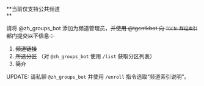 **当前仅支持公共频道    
**

请将 @zh\_groups\_bot 添加为频道管理员，~~并使用 @tgcntkbot 向 `TGCN-群组索引`  部门提交以下信息：~~

1. ~~频道链接~~
2. ~~所选分区~~
    （对 `@zh_groups_bot` 使用 `/list` 获取分区列表）
3. ~~简介~~

UPDATE: 请私聊 `@zh_groups_bot` 并使用 `/enroll` 指令选取“频道索引说明”。

